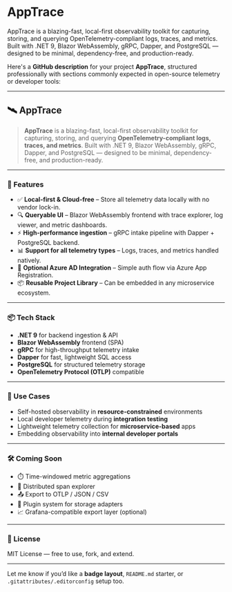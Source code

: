 # AppTrace
AppTrace is a blazing-fast, local-first observability toolkit for capturing, storing, and querying OpenTelemetry-compliant logs, traces, and metrics. Built with .NET 9, Blazor WebAssembly, gRPC, Dapper, and PostgreSQL — designed to be minimal, dependency-free, and production-ready.

Here's a **GitHub description** for your project **AppTrace**, structured professionally with sections commonly expected in open-source telemetry or developer tools:

---

## 🛰️ AppTrace

> **AppTrace** is a blazing-fast, local-first observability toolkit for capturing, storing, and querying **OpenTelemetry-compliant logs, traces, and metrics**. Built with .NET 9, Blazor WebAssembly, gRPC, Dapper, and PostgreSQL — designed to be minimal, dependency-free, and production-ready.

---

### 🌟 Features

* ✅ **Local-first & Cloud-free** – Store all telemetry data locally with no vendor lock-in.
* 🔍 **Queryable UI** – Blazor WebAssembly frontend with trace explorer, log viewer, and metric dashboards.
* ⚡ **High-performance ingestion** – gRPC intake pipeline with Dapper + PostgreSQL backend.
* 📊 **Support for all telemetry types** – Logs, traces, and metrics handled natively.
* 🔐 **Optional Azure AD Integration** – Simple auth flow via Azure App Registration.
* 📦 **Reusable Project Library** – Can be embedded in any microservice ecosystem.

---

### 📦 Tech Stack

* **.NET 9** for backend ingestion & API
* **Blazor WebAssembly** frontend (SPA)
* **gRPC** for high-throughput telemetry intake
* **Dapper** for fast, lightweight SQL access
* **PostgreSQL** for structured telemetry storage
* **OpenTelemetry Protocol (OTLP)** compatible

---

### 🔧 Use Cases

* Self-hosted observability in **resource-constrained** environments
* Local developer telemetry during **integration testing**
* Lightweight telemetry collection for **microservice-based** apps
* Embedding observability into **internal developer portals**

---

### 🛠️ Coming Soon

* ⏱️ Time-windowed metric aggregations
* 🔭 Distributed span explorer
* 📤 Export to OTLP / JSON / CSV
* 🧩 Plugin system for storage adapters
* 📈 Grafana-compatible export layer (optional)

---

### 📖 License

MIT License — free to use, fork, and extend.

---

Let me know if you’d like a **badge layout**, `README.md` starter, or `.gitattributes/.editorconfig` setup too.

